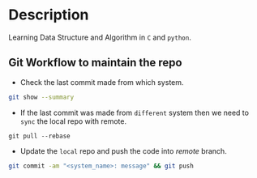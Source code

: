 # Description

Learning Data Structure and Algorithm in `C` and `python`.


## Git Workflow to maintain the repo

- Check the last commit made from which system. 
```bash
git show --summary
```

- If the last commit was made from `different` system then we need to
`sync` the local repo with remote.
```
git pull --rebase
```

- Update the `local` repo and push the code into _remote_ branch.
```bash
git commit -am "<system_name>: message" && git push
``` 
